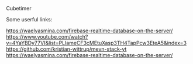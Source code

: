 Cubetimer

Some userful links:

https://waelyasmina.com/firebase-realtime-database-on-the-server/
https://www.youtube.com/watch?v=4YaYBDy77VI&list=PLlameCF3cMEtuXasp3TH4TapPcw3EteA5&index=3
https://github.com/kristian-wittrup/mevn-stack-yt
https://waelyasmina.com/firebase-realtime-database-on-the-server/
